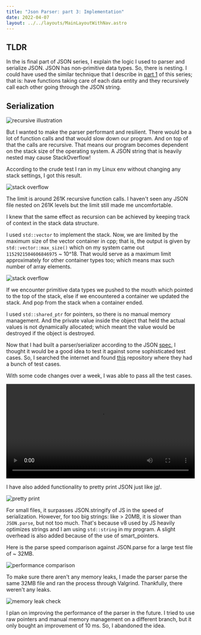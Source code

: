 ```yaml
---
title: "Json Parser: part 3: Implementation"
date: 2022-04-07
layout: ../../layouts/MainLayoutWithNav.astro
---
```


## TLDR

In the is final part of JSON series, I explain the logic I used to parser and serialize JSON. 
JSON has non-primitive data types. So, there is nesting. I could have used the similar technique that I describe in [part 1](/p_blog/articles/json_parser_part_1) of this series; that is: have functions taking care of each data entity and they recursively call each other going through the JSON string.

## Serialization

![recursive illustration](/p_blog/assets/rec_ill.svg)

But I wanted to make the parser performant and resilient. There would be a lot of function calls and that would slow down our program. And on top of that the calls are recursive. That means our program becomes dependent on the stack size of the operating system. A JSON string that is heavily nested may cause StackOverflow!

According to the crude test I ran in my Linux env without changing any stack settings, I got this result.

![stack overflow](/p_blog/assets/stack_test.png)

The limit is around 261K recursive function calls. I haven't seen any JSON file nested on 261K levels but the limit still made me uncomfortable.

I knew that the same effect as recursion can be achieved by keeping track of context in the stack data structure.

I used `std::vector` to implement the stack. Now, we are limited by the maximum size of the vector container in cpp; that is, the output is given by `std::vector::max_size()` which on my system came out `1152921504606846975` ~ 10^18. That would serve as a maximum limit approximately for other container types too; which means max such number of array elements.

![stack overflow](/p_blog/assets/shapes_non_rec.svg)

If we encounter primitive data types we pushed to the mouth which pointed to the top of the stack, else if we encountered a container we updated the stack. And pop from the stack when a container ended.

I used `std::shared_ptr` for pointers, so there is no manual memory management. And the private value inside the object that held the actual values is not dynamically allocated; which meant the value would be destroyed if the object is destroyed.

Now that I had built a parser/serializer according to the JSON [spec](https://www.json.org/json-en.html), I thought it would be a good idea to test it against some sophisticated test cases. So, I searched the internet and found [this](https://github.com/nst/JSONTestSuite/tree/master/test_parsing) repository where they had a bunch of test cases.

With some code changes over a week, I was able to pass all the test cases.

<video src="/p_blog/assets/running_tests.webm" width="100%" controls> </video>

I have also added functionality to pretty print JSON just like [jq](https://github.com/stedolan/jq)!.

![pretty print](/p_blog/assets/pretty_print.png)

For small files, it surpasses JSON.stringify of JS in the speed of serialization. However, for too big strings: like > 20MB, it is slower than `JSON.parse`, but not too much. That's because v8 used by JS heavily optimizes strings and I am using `std::string` in my program. A slight overhead is also added because of the use of smart\_pointers.

Here is the parse speed comparison against JSON.parse for a large test file of ~ 32MB.

![performance comparison](/assets/performance_against_json_parse.png)

To make sure there aren't any memory leaks, I made the parser parse the same 32MB file and ran the process through Valgrind. Thankfully, there weren't any leaks.

![memory leak check](/assets/leak.png)

I plan on improving the performance of the parser in the future. I tried to use raw pointers and manual memory management on a different branch, but it only bought an improvement of 10 ms. So, I abandoned the idea.
